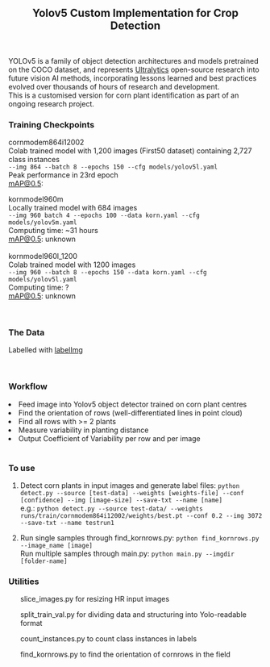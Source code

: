 ## <div align="center">Yolov5 Custom Implementation for Crop Detection</div>

<div align="center">

<br>

</div>

<p>
YOLOv5 is a family of object detection architectures and models pretrained on the COCO dataset, and represents <a href="https://ultralytics.com">Ultralytics</a>
 open-source research into future vision AI methods, incorporating lessons learned and best practices evolved over thousands of hours of research and development.<br>
   This is a customised version for corn plant identification as part of an ongoing research project.
</p>


### Training Checkpoints

<p>

   
   
cornmodem864i12002<br>
Colab trained model with 1,200 images (First50 dataset) containing 2,727 class instances<br>
```--img 864 --batch 8 --epochs 150 --cfg models/yolov5l.yaml```<br>
Peak performance in 23rd epoch<br>
mAP@0.5:
  
kornmodel960m<br>
Locally trained model with 684 images<br>
```--img 960 batch 4 --epochs 100 --data korn.yaml --cfg models/yolov5m.yaml```
<br>
Computing time: ~31 hours<br>
mAP@0.5: unknown
<br><br>
kornmodel960l_1200<br>
Colab trained model with 1200 images<br>
```--img 960 --batch 8 --epochs 150 --data korn.yaml --cfg models/yolov5l.yaml```
<br>
Computing time: ?<br>
mAP@0.5: unknown
<br>
</p>


<br>

### The Data

<p>Labelled with <a href="https://github.com/tzutalin/labelImg">labelImg</a></p>

<br>


### Workflow

<li>Feed image into Yolov5 object detector trained on corn plant centres</li>
<li>Find the orientation of rows (well-differentiated lines in point cloud)</li>
<li>Find all rows with >= 2 plants</li>
<li>Measure variability in planting distance</li>
<li>Output Coefficient of Variability per row and per image</li>

<br>

### To use

1. Detect corn plants in input images and generate label files:
```python detect.py --source [test-data] --weights [weights-file] --conf [confidence] --img [image-size] --save-txt --name [name]```
<br>e.g.:
```python detect.py --source test-data/ --weights runs/train/cornmodem864i12002/weights/best.pt --conf 0.2 --img 3072 --save-txt --name testrun1```

2. Run single samples through find_kornrows.py:
```python find_kornrows.py --image_name [image]```
<br>Run multiple samples through main.py:
```python main.py --imgdir [folder-name]```

### Utilities

<ul>slice_images.py for resizing HR input images</ul>
<ul>split_train_val.py for dividing data and structuring into Yolo-readable format</ul>
<ul>count_instances.py to count class instances in labels</ul>
<ul>find_kornrows.py to find the orientation of cornrows in the field</ul>





